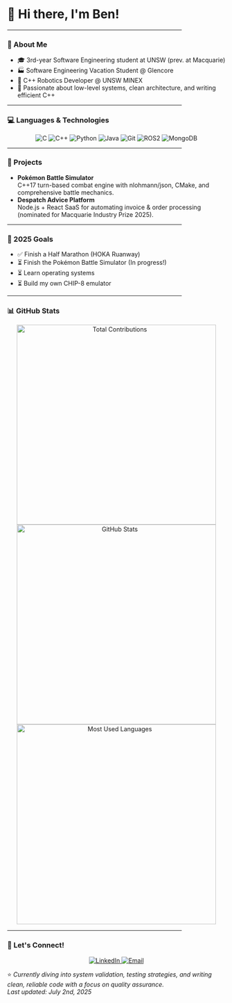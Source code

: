 # 👋 Hi there, I'm Ben!

<p align="center"><hr width="80%" /></p>

### 🚀 About Me
- 🎓 3rd-year Software Engineering student at UNSW (prev. at Macquarie)  
- 🏭 Software Engineering Vacation Student @ Glencore  
- 🤖 C++ Robotics Developer @ UNSW MINEX  
- 🧠 Passionate about low-level systems, clean architecture, and writing efficient C++

<p align="center"><hr width="80%" /></p>

### 💻 Languages & Technologies
<p align="center">
  <img src="https://img.shields.io/badge/-C-A8B9CC?style=flat-square&logo=c&logoColor=white" alt="C" />
  <img src="https://img.shields.io/badge/-C++-00599C?style=flat-square&logo=c%2B%2B&logoColor=white" alt="C++" />
  <img src="https://img.shields.io/badge/-Python-3776AB?style=flat-square&logo=Python&logoColor=white" alt="Python" />
  <img src="https://img.shields.io/badge/-Java-ED8B00?style=flat-square&logo=java&logoColor=white" alt="Java" />
  <img src="https://img.shields.io/badge/-Git-F05032?style=flat-square&logo=git&logoColor=white" alt="Git" />
  <img src="https://img.shields.io/badge/-ROS2-22314E?style=flat-square&logo=ros&logoColor=white" alt="ROS2" />
  <img src="https://img.shields.io/badge/-MongoDB-47A248?style=flat-square&logo=mongodb&logoColor=white" alt="MongoDB" />
</p>

<p align="center"><hr width="80%" /></p>

### 🧪 Projects
- **Pokémon Battle Simulator**  
  C++17 turn-based combat engine with nlohmann/json, CMake, and comprehensive battle mechanics.  
- **Despatch Advice Platform**  
  Node.js + React SaaS for automating invoice & order processing (nominated for Macquarie Industry Prize 2025).

<p align="center"><hr width="80%" /></p>

### 🎯 2025 Goals
- ✅ Finish a Half Marathon (HOKA Ruanway)  
- ⏳ Finish the Pokémon Battle Simulator (In progress!)  
- ⏳ Learn operating systems  
- ⏳ Build my own CHIP-8 emulator

<p align="center"><hr width="80%" /></p>

### 📊 GitHub Stats
<div align="center">
  <img src="https://streak-stats.demolab.com/?user=5kng&theme=react" alt="Total Contributions" width="460" /><br>
  <img src="https://github-readme-stats.vercel.app/api?username=5kng&show_icons=true&theme=react" alt="GitHub Stats" width="460" /><br>
  <img src="https://github-readme-stats.vercel.app/api/top-langs/?username=5kng&layout=compact&theme=react" alt="Most Used Languages" width="460" />
</div>

<p align="center"><hr width="80%" /></p>

### 🤝 Let's Connect!
<p align="center">
  <a href="https://linkedin.com/in/benkinq">
    <img src="https://img.shields.io/badge/-LinkedIn-0077B5?style=flat-square&logo=LinkedIn&logoColor=white" alt="LinkedIn" />
  </a>
  <a href="mailto:kingbenja5@gmail.com">
    <img src="https://img.shields.io/badge/-Email-D14836?style=flat-square&logo=gmail&logoColor=white" alt="Email" />
  </a>
</p>

⭐ _Currently diving into system validation, testing strategies, and writing clean, reliable code with a focus on quality assurance._  
_Last updated: July 2nd, 2025_
